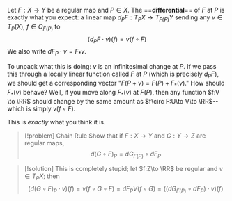 Let $F:X\to Y$ be a regular map and $P\in X$. The ==**differential**== of $F$ at $P$ is exactly what you expect: a linear map $d_PF: T_PX\to T_{F(P)}Y$ sending any $v\in T_P(X)$, $f\in O_{F(P)}$ to
$$
(d_PF\cdot v)(f) = v(f\circ F)
$$
We also write $dF_P\cdot v = F_*v$.

To unpack what this is doing: $v$ is an infinitesimal change at $P$. If we pass this through a locally linear function called $F$ at $P$ (which is precisely $d_PF$), we should get a corresponding vector "$F(P+v) = F(P) + F_*(v)$." How should $F_*(v)$ behave? Well, if you move along $F_*(v)$ at $F(P)$, then any function $f:V \to \RR$ should change by the same amount as $f\circ F:U\to V\to \RR$-- which is simply $v(f\circ F)$.

This is *exactly* what you think it is.

>[!problem] Chain Rule
>Show that if $F: X\to Y$ and $G:Y\to Z$ are regular maps,
>$$
>	d(G\circ F)_P = dG_{F(P)}\circ dF_P
>$$

>[!solution]
>This is completely stupid; let $f:Z\to \RR$ be regular and $v\in T_PX$; then
>$$
>	(d(G\circ F)_P \cdot v)(f) = v(f\circ G\circ F) = dF_PV(f\circ G) = ((dG_{F(P)}\circ dF_P)\cdot v)(f)
>$$